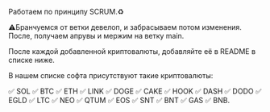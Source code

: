 Работаем по принципу SCRUM.♻️

⚠️Бранчуемся от ветки девелоп, и забрасываем потом изменения.
После, получаем апрувы и мержим на ветку main.

После каждой добавленной криптовалюты, добавляйте её в README в списке ниже.

В нашем списке софта присутствуют такие криптовалюты:

✅ SOL
✅ BTC
✅ ETH
✅ LINK
✅ DOGE
✅ CAKE
✅ HOOK
✅ DASH
✅ DODO
✅ EGLD
✅ LTC
✅ NEO
✅ QTUM
✅ EOS
✅ SNT
✅ BNT
✅ GAS
✅ BNB.